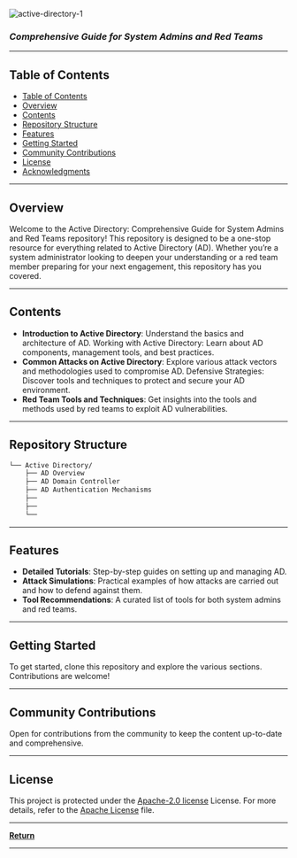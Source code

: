 ![active-directory-1](https://github.com/user-attachments/assets/c8bc515f-3b13-47cd-ba2a-6247d59f208d)
### *Comprehensive Guide for System Admins and Red Teams*


---

## Table of Contents

- [ Table of Contents](#table-of-contents)
- [ Overview](#overview)
- [ Contents](#contents)
- [ Repository Structure](#repository-structure)
- [ Features](#features)
- [ Getting Started](#getting-started)
- [ Community Contributions](#community-contributions)
- [ License](#license)
- [ Acknowledgments](#acknowledgments)

---

## Overview

Welcome to the Active Directory: Comprehensive Guide for System Admins and Red Teams repository! This repository is designed to be a one-stop resource for everything related to Active Directory (AD). Whether you’re a system administrator looking to deepen your understanding or a red team member preparing for your next engagement, this repository has you covered.

---

## Contents

- **Introduction to Active Directory**: Understand the basics and architecture of AD.
  Working with Active Directory: Learn about AD components, management tools, and best practices.
- **Common Attacks on Active Directory**: Explore various attack vectors and methodologies used to compromise AD.
  Defensive Strategies: Discover tools and techniques to protect and secure your AD environment.
- **Red Team Tools and Techniques**: Get insights into the tools and methods used by red teams to exploit AD vulnerabilities.

---

## Repository Structure

```sh
└── Active Directory/
    ├── AD Overview
    ├── AD Domain Controller
    ├── AD Authentication Mechanisms
    ├──
    ├──
    └──

```

---

## Features

- **Detailed Tutorials**: Step-by-step guides on setting up and managing AD.
- **Attack Simulations**: Practical examples of how attacks are carried out and how to defend against them.
- **Tool Recommendations**: A curated list of tools for both system admins and red teams.

---

## Getting Started

To get started, clone this repository and explore the various sections. Contributions are welcome!

---

## Community Contributions

Open for contributions from the community to keep the content up-to-date and comprehensive.

---

## License

This project is protected under the [Apache-2.0 license](LICENSE) License. For more details, refer to the [Apache License](http://www.apache.org/licenses/LICENSE-2.0) file.

---

[**Return**](#Top)

---
